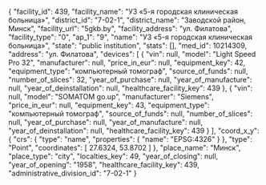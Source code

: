 {
    "facility_id": 439,
    "facility_name": "УЗ «5-я городская клиническая больница»",
    "district_id": "7-02-1",
    "district_name": "Заводской район, Минск",
    "facility_url": "5gkb.by",
    "facility_address": "ул. Филатова",
    "facility_type": "0",
    "ap_1": "9",
    "name": "УЗ «5-я городская клиническая больница»",
    "state": "public institution",
    "stats": [],
    "med_id": 10214309,
    "address": "ул. Филатова",
    "devices": [
        {
            "vin": null,
            "model": "Light Speed Pro 32",
            "manufacturer": null,
            "price_in_eur": null,
            "equipment_key": 42,
            "equipment_type": "компьютерный томограф",
            "source_of_funds": null,
            "number_of_slices": 32,
            "year_of_purchase": null,
            "year_of_manufacture": null,
            "year_of_deinstallation": null,
            "healthcare_facility_key": 439
        },
        {
            "vin": null,
            "model": "SOMATOM go.up",
            "manufacturer": "Siemens",
            "price_in_eur": null,
            "equipment_key": 43,
            "equipment_type": "компьютерный томограф",
            "source_of_funds": null,
            "number_of_slices": null,
            "year_of_purchase": null,
            "year_of_manufacture": null,
            "year_of_deinstallation": null,
            "healthcare_facility_key": 439
        }
    ],
    "coord_x_y": {
        "crs": {
            "type": "name",
            "properties": {
                "name": "EPSG:4326"
            }
        },
        "type": "Point",
        "coordinates": [
            27.6324,
            53.8702
        ]
    },
    "place_name": "Минск",
    "place_type": "city",
    "localties_key": 49,
    "year_of_closing": null,
    "year_of_opening": "1958",
    "healthcare_facility_key": 439,
    "administrative_division_id": "7-02-1"
}